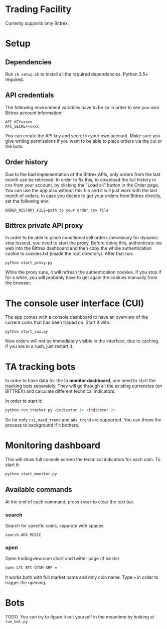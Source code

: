 # Trading Facility

Currenty supports only Bittrex.

# Setup
## Dependencies
Run
`sh setup.sh`
to install all the required dependencies. Python 3.5+ required.

## API credentials
The following environment variables have to be se in order to see you own Bittrex account information:
```
API_KEY=xxxx
API_SECRET=xxxx
```
You can create the API key and secret in your own account. Make sure you give writing permissions if you want to be able to place orders via the cui or the bots.
## Order history
Due to the bad implementation of the Bittrex APIs, only orders from the last month can be retrieved.
In order to fix this, to download the full history in cvs from your account, by clicking the "Load all"
button in the Order page. You can use the app also without this file and it will
just work with the last month of orders. In case you decide to get your orders from Bittrex directly, set the following env:
```
ORDER_HISTORY_FILE=path to your order csv file
```

## Bittrex private API proxy

In order to be able to place conditional sell orders (necessary for dynamic stop losses), you need to start the proxy.
Before doing this, authenticate via web into the Bittrex dashboard and then copy the whole authentication cookie
to cookies.txt (inside the root directory).
After that run:
```
python start_proxy.py
```
While the proxy runs, it will refresh the authentication cookies. If you stop if for a while, you will probably have
to get again the cookies manually from the browser.

# The console user interface (CUI)
The app comes with a console dashboard to have an overview of the current coins that has been traded
on. Start it with:
```
python start_cui.py
```
New orders will not be immediately visible in the interface, due to caching. If you are in a rush, just
restart it.

# TA tracking bots
In order to have data for the ta **monitor dashboard**, one need to start the tracking bots separately.
They will go through all the existing currencies (on BITTREX) and calculate different technical indicators.

In order to start it:
```bash
python run_tracker.py <indicator 1> <indicator 2>
```
So far only `rsi`, `macd_trend` and `adx_trend` are supported.
You can throw the process to background if it bothers.
# Monitoring dashboard
This will show full console screen the technical indicators for each coin.
To start it:
```bash
python start_monitor.py
```
## Available commands
At the end of each command, press `enter` to clear the text bar.
### search
Search for specific coins, separate with spaces
```
search ADX MUSIC
```
### open
Open tradingview.com chart and twitter page (if exists)
```bash
open LTC BTC-QTUM XRP =
```
it works both with full market name and only coin name.
Type `=` in order to trigger the opening.

# Bots
TODO. You can try to figure it out yourself in the meantime by looking at `run_bot.py`
